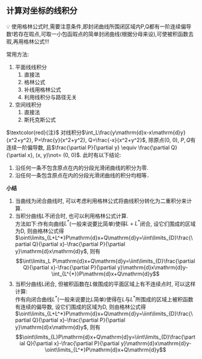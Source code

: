 ## 计算对坐标的线积分

<aside>
💡 使用格林公式时,需要注意条件,即封闭曲线所围闭区域内P,Q都有一阶连续偏导数!若存在瑕点,可取一小包函瑕点的简单封闭曲线(根据分母来设),可使被积函数去瑕,再用格林公式!!!
</aside>

常用方法:
1. 平面线线积分
	1. 直接法
	2. 格林公式
	3. 补线用格林公式
	4. 利用线积分与路径无关
2. 空间线积分
	1. 直接法
	2. 斯托克斯公式

$\textcolor{red}{注}$ 对线积分$\int_L\frac{y\mathrm{d}x-x\mathrm{d}y}{x^2+y^2}, P=\frac{y}{x^2+y^2}, Q=\frac{-x}{x^2+y^2}$, 除原点(0, 0), $P, Q$有连续一阶偏导数, 且$\frac{\partial P}{\partial y} \equiv \frac{\partial Q}{\partial x}, (x, y)\not= (0, 0)$. 此时有以下结论:
1. 沿任何一条不包含原点在内的分段光滑闭曲线的积分为零.
2. 沿任何一条包含原点在内的分段光滑闭曲线的积分均相等． 

**小结**  
1. 当曲线为闭合曲线时, 可以考虑利用格林公式将曲线积分转化为二重积分来计算.
2. 当积分曲线$L$不闭合时, 也可以利用格林公式计算.  
	方法如下:作有向曲线$L^*$(一般来说要比简单)使得$L+L^*$闭合, 设它们围成的区域为D, 则由格林公式得$\oint\limits_{L+L^*}P\mathrm{d}x+Q\mathrm{d}y=\iint\limits_{D}\frac{\partial Q}{\partial x}-\frac{\partial P}{\partial y}\mathrm{d}x\mathrm{d}y$, 则有
$$\int\limits_L P\mathrm{d}x+Q\mathrm{d}y=\iint\limits_{D}\frac{\partial Q}{\partial x}-\frac{\partial P}{\partial y}\mathrm{d}x\mathrm{d}y-\int_{L^{*}}P\mathrm{d}x+Q\mathrm{d}y$$
3. 当积分曲线L闭合, 但被积函数在$L$做围成的平面区域上有不连续点时, 可以这样计算:  
作有向闭合曲线$L^*$(一般来说要比$L$简单)使得在$L$与$L^*$所围成的区域上被积函数有连续的偏导数, 设它们围成的区域为D, 则由格林公式得$\oint\limits_{L+L^*}P\mathrm{d}x+Q\mathrm{d}y=\iint\limits_{D}\frac{\partial Q}{\partial x}-\frac{\partial P}{\partial y}\mathrm{d}x\mathrm{d}y$, 则有
$$\oint\limits_{L}P\mathrm{d}x+Q\mathrm{d}y=\iint\limits_{D}\frac{\partial Q}{\partial x}-\frac{\partial P}{\partial y}\mathrm{d}x\mathrm{d}y-\oint\limits_{L^*}P\mathrm{d}x+Q\mathrm{d}y$$
